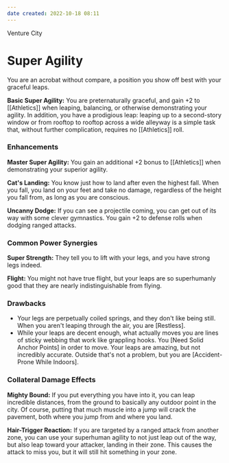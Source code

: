 ```yaml
---
date created: 2022-10-18 08:11
---
```


Venture City

# Super Agility

You are an acrobat without compare, a position you show off best with your graceful leaps.

**Basic Super Agility:** You are preternaturally graceful, and gain +2 to [[Athletics]] when leaping, balancing, or otherwise demonstrating your agility. In addition, you have a prodigious leap: leaping up to a second-story window or from rooftop to rooftop across a wide alleyway is a simple task that, without further complication, requires no [[Athletics]] roll.

### Enhancements

**Master Super Agility:** You gain an additional +2 bonus to [[Athletics]] when demonstrating your superior agility.

**Cat's Landing:** You know just how to land after even the highest fall. When you fall, you land on your feet and take no damage, regardless of the height you fall from, as long as you are conscious.

**Uncanny Dodge:** If you can see a projectile coming, you can get out of its way with some clever gymnastics. You gain +2 to defense rolls when dodging ranged attacks.

### Common Power Synergies

**Super Strength:** They tell you to lift with your legs, and you have strong legs indeed.

**Flight:** You might not have true flight, but your leaps are so superhumanly good that they are nearly indistinguishable from flying.

### Drawbacks

- Your legs are perpetually coiled springs, and they don't like being still. When you aren't leaping through the air, you are [Restless].
- While your leaps are decent enough, what actually moves you are lines of sticky webbing that work like grappling hooks. You [Need Solid Anchor Points] in order to move. Your leaps are amazing, but not incredibly accurate. Outside that's not a problem, but you are [Accident-Prone While Indoors].

### Collateral Damage Effects

**Mighty Bound:** If you put everything you have into it, you can leap incredible distances, from the ground to basically any outdoor point in the city. Of course, putting that much muscle into a jump will crack the pavement, both where you jump from and where you land.

**Hair-Trigger Reaction:** If you are targeted by a ranged attack from another zone, you can use your superhuman agility to not just leap out of the way, but also leap toward your attacker, landing in their zone. This causes the attack to miss you, but it will still hit something in your zone.

